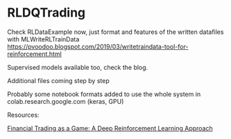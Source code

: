 # RLDQTrading 

Check RLDataExample now, just format and features of the written datafiles with MLWriteRLTrainData
https://pvoodoo.blogspot.com/2019/03/writetraindata-tool-for-reinforcement.html

Supervised models available too, check the blog.

Additional files coming step by step

Probably some notebook formats added to use the whole system in colab.research.google.com (keras, GPU)

Resources:

[Financial Trading as a Game: A Deep Reinforcement Learning Approach](https://arxiv.org/abs/1807.02787)

